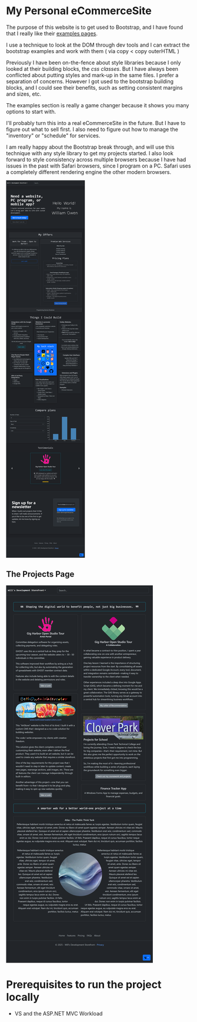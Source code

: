 # My Personal eCommerceSite
 
The purpose of this website is to get used to Bootstrap, and I have found that I really like their [examples pages](https://getbootstrap.com/docs/5.3/examples/).

I use a technique to look at the DOM through dev tools and I can extract the bootstrap examples and work with them ( via copy < copy outerHTML )

Previously I have been on-the-fence about style libraries because I only looked at their building blocks, the _css classes_. But I have always been conflicted about putting styles and mark-up in the same files. I prefer a separation of concerns. However I got used to the bootstrap building blocks, and I could see their benefits, such as setting consistent margins and sizes, etc. 

The examples section is really a game changer because it shows you many options to start with. 

I'll probably turn this into a real eCommerceSite in the future. But I have to figure out what to sell first. I also need to figure out how to manage the "inventory" or "schedule" for services.


I am really happy about the Bootstrap break through, and will use this technique with any style library to get my projects started. I also look forward to style consistency across multiple browsers because I have had issues in the past with Safari browsers, since I program on a PC. Safari uses a completely different rendering engine the other modern browsers. 


<img src="./demo-images/screenshot-6.png"/>

## The Projects Page

<img src="./demo-images/screenshot-5.png"/>

# Prerequisites to run the project locally

- VS and the ASP.NET MVC Workload
  
